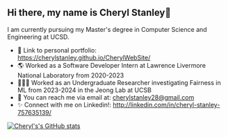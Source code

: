 ## Hi there, my name is Cheryl Stanley👋

I am currently pursuing my Master's degree in Computer Science and Engineering at UCSD.

<!--
**cherylstanley/cherylstanley** is a ✨ _special_ ✨ repository because its `README.md` (this file) appears on your GitHub profile.

Here are some ideas to get you started:

- 🔭 I’m currently working on ...
- 🌱 I’m currently learning ...
- 👯 I’m looking to collaborate on ...
- 🤔 I’m looking for help with ...
- 💬 Ask me about ...
- 📫 How to reach me: ...
- 😄 Pronouns: ...
- ⚡ Fun fact: ...
-->


 

- 🌱 Link to personal portfolio: https://cherylstanley.github.io/CherylWebSite/
- 🌎 Worked as a Software Developer Intern at Lawrence Livermore National Laboratory from 2020-2023
- 👩🏽‍💻 Worked as an Undergraduate Researcher investigating Fairness in ML from 2023-2024 in the Jeong Lab at UCSB
- 💬 You can reach me via email at: cherylstanley28@gmail.com
- ✨ Connect with me on Linkedin!: http://linkedin.com/in/cheryl-stanley-757635139/


[![Cheryl's's GitHub stats](https://github-readme-stats.vercel.app/api?username=cherylstanley&show_icons=true&theme=dark)](https://github.com/anuraghazra/github-readme-stats)
